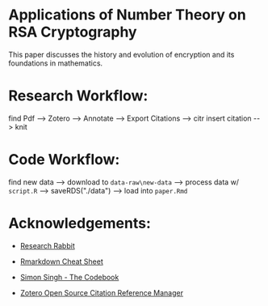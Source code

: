 
# Applications of Number Theory on RSA Cryptography

This paper discusses the history and evolution of encryption and its foundations in mathematics.

# Research Workflow:

find Pdf --> Zotero --> Annotate --> Export Citations --> 
citr insert citation --> knit 

# Code Workflow:

find new data --> download to `data-raw\new-data` --> 
process data w/ `script.R` --> saveRDS("./data")  -->
load into `paper.Rmd`

# Acknowledgements:

- [Research Rabbit](https://www.researchrabbit.ai/)

- [Rmarkdown Cheat Sheet](https://www.rstudio.com/wp-content/uploads/2015/02/rmarkdown-cheatsheet.pdf)

- [Simon Singh - The Codebook](https://simonsingh.net/books/the-code-book/)

- [Zotero Open Source Citation Reference Manager](https://github.com/zotero/zotero)

